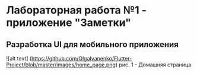 # Лабораторная работа №1 - приложение "Заметки"

## Разработка UI для мобильного приложения

![alt text] (https://github.com/OlgaIvanenko/Flutter-Project/blob/master/images/home_page.png)
рис. 1 - Домашняя страница
